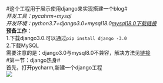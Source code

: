 
#这个工程用于展示使用django来实现搭建一个blog#</br>
*开发工具：pycahrm+mysql*</br>
*开发环境：python3.7+django3.0+mysql18.0[mysql18.0下载链接](https://dev.mysql.com/downloads/mysql/)*</br>
**预备工作：**</br>1.下载django3.0.可以通过`pip install django -3.0`</br>2.下载MySQL </br>需要注意的是：django3.0与mysql8.0不兼容，解决方法见[链接](https://www.cnblogs.com/gaoshiguo/p/12272980.html)</br>
#第一节：django热身#</br>
首先，打开pycharm,新建一个django工程</br>
![](https://img2020.cnblogs.com/blog/1775941/202003/1775941-20200315185131605-449260947.png)



